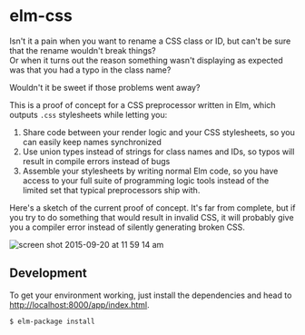 # elm-css

Isn't it a pain when you want to rename a CSS class or ID, but can't be sure that the rename wouldn't break things?  
Or when it turns out the reason something wasn't displaying as expected was that you had a typo in the class name?

Wouldn't it be sweet if those problems went away?

This is a proof of concept for a CSS preprocessor written in Elm, which outputs `.css` stylesheets while letting you:

1. Share code between your render logic and your CSS stylesheets, so you can easily keep names synchronized
2. Use union types instead of strings for class names and IDs, so typos will result in compile errors instead of bugs
3. Assemble your stylesheets by writing normal Elm code, so you have access to your full suite of programming logic tools instead of the limited set that typical preprocessors ship with.

Here's a sketch of the current proof of concept. It's far from complete, but if you try to do something that would result in invalid CSS, it will probably give you a compiler error instead of silently generating broken CSS.

![screen shot 2015-09-20 at 11 59 14 am](https://cloud.githubusercontent.com/assets/1094080/10029275/9e561f72-6136-11e5-8fa9-7f2d47f604aa.png)

## Development

To get your environment working, just install the dependencies and head to [http://localhost:8000/app/index.html](http://localhost:8000/app/index.html).

```console
$ elm-package install
```
